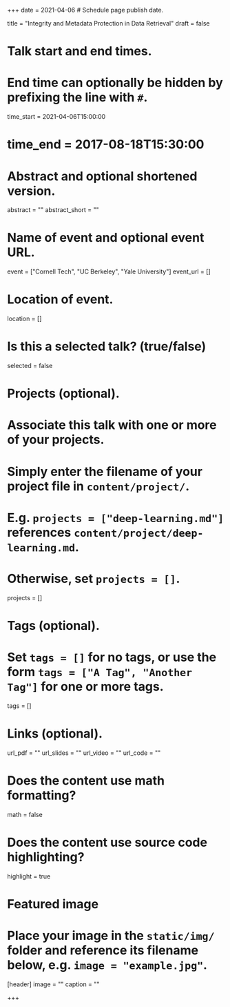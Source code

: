 +++
date = 2021-04-06  # Schedule page publish date.

title = "Integrity and Metadata Protection in Data Retrieval"
draft = false

# Talk start and end times.
#   End time can optionally be hidden by prefixing the line with `#`.
time_start = 2021-04-06T15:00:00
# time_end = 2017-08-18T15:30:00

# Abstract and optional shortened version.
abstract = ""
abstract_short = ""

# Name of event and optional event URL.
event = ["Cornell Tech", "UC Berkeley", "Yale University"]
event_url = []

# Location of event.
location = []

# Is this a selected talk? (true/false)
selected = false

# Projects (optional).
#   Associate this talk with one or more of your projects.
#   Simply enter the filename of your project file in `content/project/`.
#   E.g. `projects = ["deep-learning.md"]` references `content/project/deep-learning.md`.
#   Otherwise, set `projects = []`.
projects = []

# Tags (optional).
#   Set `tags = []` for no tags, or use the form `tags = ["A Tag", "Another Tag"]` for one or more tags.
tags = []

# Links (optional).
url_pdf = ""
url_slides = ""
url_video = ""
url_code = ""

# Does the content use math formatting?
math = false

# Does the content use source code highlighting?
highlight = true

# Featured image
# Place your image in the `static/img/` folder and reference its filename below, e.g. `image = "example.jpg"`.
[header]
image = ""
caption = ""

+++
